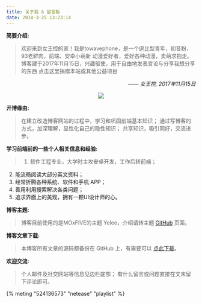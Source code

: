 ```yaml
---
title: 关于我 & 留言板
date: 2018-3-25 13:23:14
---
```


<style type="text/css">
	.sign {
		text-align: right;
		font-style: italic;
	}
</style>

**简要介绍:**

>欢迎来到女王控的家！我是towavephone，是一个逗比型青年，初音粉，93老鲜肉，前端、安卓小萌新
动漫爱好者，爱好各种动漫，卖萌求抱走。
博客建于2017年11月15日，兴趣驱使，用于自由地发表言论与分享我想分享的东西
点击这里捐赠本站或其他公益项目

<p class="sign"><span>——</span> 女王控, 2017年11月15日</p>

<div align="center"><img src="/background/bg-7.jpg"></div>

**开博缘由:**
> 在建立改造博客网站的过程中，学习和巩固前端基本知识；
> 通过写博客的方式，加深理解，显性化自己的隐性知识；
> 共享知识，吸引同好，交流进步。

**学习前端前的一些个人相关信息和经验:**

>1. 软件工程专业，大学时主攻安卓开发，工作后转前端；
2. 能流畅阅读大部分英文资料；
3. 经常折腾各种系统、软件和手机 APP；
4. 善用利用搜索解决各类问题；
5. 追求界面上的美观，拥有一颗UI设计师的心。

**博客主题:**
>博客目前使用的是MOxFIVE的主题 Yelee，介绍请转主题 [GitHub](https://github.com/MOxFIVE/hexo-theme-yelee) 页面。


**博客文章下载:**
> 本博客所有文章的源码都备份在 GitHub 上，有需要可以 [点此下载](https://github.com/towavephone/TowavePhoneBlog)。

**欢迎交流:**
> 个人邮件及社交网站等信息见边栏底部；
> 有什么留言或问题直接在文末留下评论即可。


{% meting "524136573" "netease" "playlist" %}

<ul class="ds-recent-visitors" />
